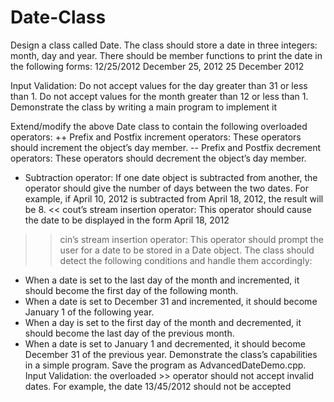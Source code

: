 # Date-Class
Design a class called Date. The class should store a date in three integers: month, day and year.
There should be member functions to print the date in the following forms:
12/25/2012
December 25, 2012
25 December 2012

Input Validation: Do not accept values for the day greater than 31 or less than 1. Do not accept values for
the month greater than 12 or less than 1.
Demonstrate the class by writing a main program to implement it

Extend/modify the above Date class to contain the following overloaded operators:
++ Prefix and Postfix increment operators: These operators should increment the object’s day member.
 -- Prefix and Postfix decrement operators: These operators should decrement the object’s day member.
 - Subtraction operator: If one date object is subtracted from another, the operator should give the number
 of days between the two dates. For example, if April 10, 2012 is subtracted from April 18, 2012, the
 result will be 8.
 << cout’s stream insertion operator: This operator should cause the date to be displayed in the form April
 18, 2012
 >> cin’s stream insertion operator: This operator should prompt the user for a date to be stored in a Date
 object.
 The class should detect the following conditions and handle them accordingly:
- When a date is set to the last day of the month and incremented, it should become the first day of the
following month.
- When a date is set to December 31 and incremented, it should become January 1 of the following
year.
- When a day is set to the first day of the month and decremented, it should become the last day of the
previous month.
- When a date is set to January 1 and decremented, it should become December 31 of the previous year.
Demonstrate the class’s capabilities in a simple program. Save the program as
AdvancedDateDemo.cpp.
Input Validation: the overloaded >> operator should not accept invalid dates. For example, the date
13/45/2012 should not be accepted
